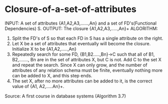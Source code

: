 # Closure-of-a-set-of-attributes
INPUT: A set of attributes {A1,A2,A3,......,An} and a set of FD's(Functional Dependencies) S.
OUTPUT: The closure {A1,A2,A3,.....,An}+ 
ALGORITHM: 
1) Split the FD's of S so that each FD in S has a single attribute on the right. 
2) Let X be a set of attributes that eventually will become the closure. Initialize X to be {A1,A2,.....,An} 
3) Repeatedly search for some FD, {B1,B2.....,Bn}->C such that all of B1, B2,......., Bn are in the set of attributes X,    but C is not. Add C to the set X and repeat the search. Since X can only grow, and the number of attributes of any     relation schema must be finite, eventually nothing more can be added to X, and this step ends. 
4) The set X, after no more attributes can be added to it, is the correct value of {A1, A2,.....An}+.     

Source: A first course in database systems (Algorithm 3.7)
